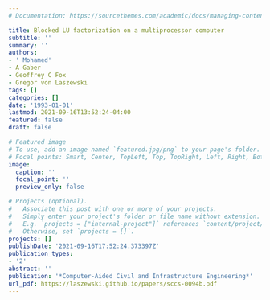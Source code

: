 ```yaml
---
# Documentation: https://sourcethemes.com/academic/docs/managing-content/

title: Blocked LU factorization on a multiprocessor computer
subtitle: ''
summary: ''
authors:
- ' Mohamed'
- A Gaber
- Geoffrey C Fox
- Gregor von Laszewski
tags: []
categories: []
date: '1993-01-01'
lastmod: 2021-09-16T13:52:24-04:00
featured: false
draft: false

# Featured image
# To use, add an image named `featured.jpg/png` to your page's folder.
# Focal points: Smart, Center, TopLeft, Top, TopRight, Left, Right, BottomLeft, Bottom, BottomRight.
image:
  caption: ''
  focal_point: ''
  preview_only: false

# Projects (optional).
#   Associate this post with one or more of your projects.
#   Simply enter your project's folder or file name without extension.
#   E.g. `projects = ["internal-project"]` references `content/project/deep-learning/index.md`.
#   Otherwise, set `projects = []`.
projects: []
publishDate: '2021-09-16T17:52:24.373397Z'
publication_types:
- '2'
abstract: ''
publication: '*Computer-Aided Civil and Infrastructure Engineering*'
url_pdf: https://laszewski.github.io/papers/sccs-0094b.pdf
---
```

